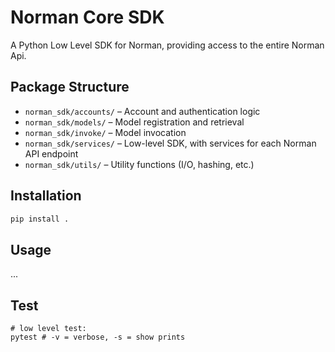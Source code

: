 # Norman Core SDK

A Python Low Level SDK for Norman, providing access to the entire Norman Api.

## Package Structure

- `norman_sdk/accounts/` – Account and authentication logic
- `norman_sdk/models/` – Model registration and retrieval
- `norman_sdk/invoke/` – Model invocation
- `norman_sdk/services/` – Low-level SDK, with services for each Norman API endpoint
- `norman_sdk/utils/` – Utility functions (I/O, hashing, etc.)
## Installation

```bash
pip install .
```

## Usage
...

## Test
```
# low level test:
pytest # -v = verbose, -s = show prints 
```
